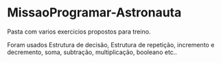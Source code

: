 <h1>MissaoProgramar-Astronauta</h1>
<p> Pasta com varios exercicios propostos para treino.</p>
<p> Foram usados Estrutura de decisão, Estrutura de repetição, incremento e decremento, soma, subtração, multiplicação, booleano etc..</p>
